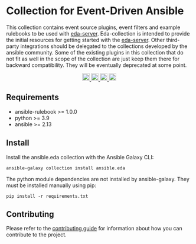 # Collection for Event-Driven Ansible

This collection contains event source plugins, event filters and example rulebooks to be used with [eda-server](https://github.com/ansible/eda-server).
Eda-collection is intended to provide the initial resources for getting started with the [eda-server](https://github.com/ansible/eda-server). Other third-party integrations should be delegated to the collections developed by the ansible community.
Some of the existing plugins in this collection that do not fit as well in the scope of the collection are just keep them there for backward compatibility. 
They will be eventually deprecated at some point.

<p style="text-align: center" align="center">
    <a href="https://github.com/ansible/event-driven-ansible/actions?workflow=integration-tests"><img height="20px" src="https://github.com/ansible/event-driven-ansible/actions/workflows/integration-tests.yml/badge.svg?event=schedule"/> </a>
    <a href="https://github.com/ansible/event-driven-ansible/actions?workflow=linters"><img height="20px" src="https://github.com/ansible/event-driven-ansible/actions/workflows/linters.yml/badge.svg?event=schedule"/> </a>
    <a href="https://github.com/ansible/event-driven-ansible/actions?workflow=tests"><img height="20px" src="https://github.com/ansible/event-driven-ansible/actions/workflows/tests.yml/badge.svg?event=schedule"/> </a>
    <a href="https://github.com/ansible/event-driven-ansible/actions?workflow=tox"><img height="20px" src="https://github.com/ansible/event-driven-ansible/actions/workflows/tox.yml/badge.svg?event=schedule"/> </a>
</p>

## Requirements

* ansible-rulebook >= 1.0.0
* python >= 3.9
* ansible >= 2.13

## Install

Install the ansible.eda collection with the Ansible Galaxy CLI:

```
ansible-galaxy collection install ansible.eda
```

The python module dependencies are not installed by ansible-galaxy. They must be installed manually using pip:

```
pip install -r requirements.txt
```

## Contributing

Please refer to the [contributing guide](./CONTRIBUTING.md) for information about how you can contribute to the project.
